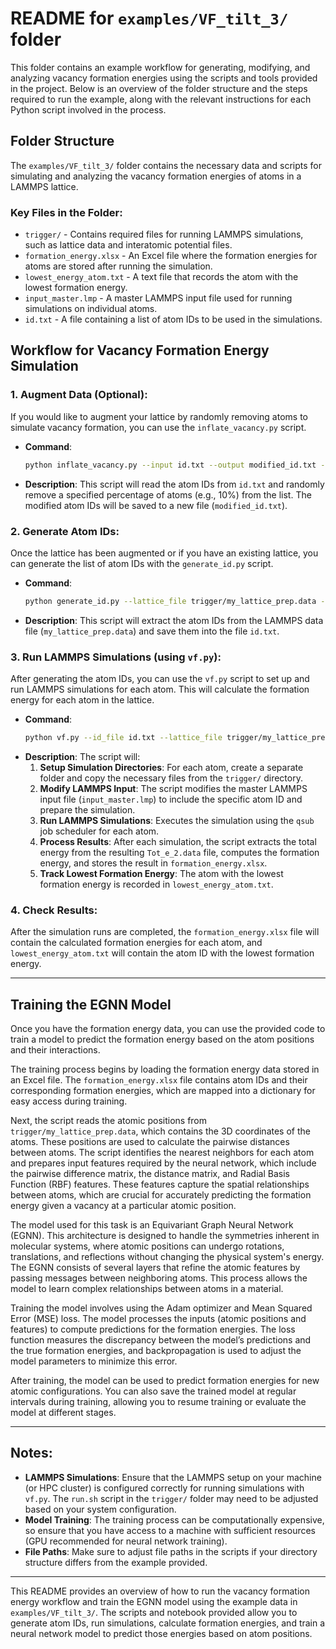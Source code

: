 # README for `examples/VF_tilt_3/` folder

This folder contains an example workflow for generating, modifying, and analyzing vacancy formation energies using the scripts and tools provided in the project. Below is an overview of the folder structure and the steps required to run the example, along with the relevant instructions for each Python script involved in the process.

## Folder Structure

The `examples/VF_tilt_3/` folder contains the necessary data and scripts for simulating and analyzing the vacancy formation energies of atoms in a LAMMPS lattice.

### Key Files in the Folder:
- `trigger/` - Contains required files for running LAMMPS simulations, such as lattice data and interatomic potential files.
- `formation_energy.xlsx` - An Excel file where the formation energies for atoms are stored after running the simulation.
- `lowest_energy_atom.txt` - A text file that records the atom with the lowest formation energy.
- `input_master.lmp` - A master LAMMPS input file used for running simulations on individual atoms.
- `id.txt` - A file containing a list of atom IDs to be used in the simulations.

## Workflow for Vacancy Formation Energy Simulation

### 1. **Augment Data (Optional):**
   If you would like to augment your lattice by randomly removing atoms to simulate vacancy formation, you can use the `inflate_vacancy.py` script.

   - **Command**:  
     ```bash
     python inflate_vacancy.py --input id.txt --output modified_id.txt --remove_percentage 10
     ```
   - **Description**: This script will read the atom IDs from `id.txt` and randomly remove a specified percentage of atoms (e.g., 10%) from the list. The modified atom IDs will be saved to a new file (`modified_id.txt`).

### 2. **Generate Atom IDs:**
   Once the lattice has been augmented or if you have an existing lattice, you can generate the list of atom IDs with the `generate_id.py` script.

   - **Command**:  
     ```bash
     python generate_id.py --lattice_file trigger/my_lattice_prep.data --output id.txt
     ```
   - **Description**: This script will extract the atom IDs from the LAMMPS data file (`my_lattice_prep.data`) and save them into the file `id.txt`.

### 3. **Run LAMMPS Simulations (using `vf.py`):**
   After generating the atom IDs, you can use the `vf.py` script to set up and run LAMMPS simulations for each atom. This will calculate the formation energy for each atom in the lattice.

   - **Command**:  
     ```bash
     python vf.py --id_file id.txt --lattice_file trigger/my_lattice_prep.data --output formation_energy.xlsx --lowest_energy lowest_energy_atom.txt
     ```
   - **Description**: The script will:
     1. **Setup Simulation Directories**: For each atom, create a separate folder and copy the necessary files from the `trigger/` directory.
     2. **Modify LAMMPS Input**: The script modifies the master LAMMPS input file (`input_master.lmp`) to include the specific atom ID and prepare the simulation.
     3. **Run LAMMPS Simulations**: Executes the simulation using the `qsub` job scheduler for each atom.
     4. **Process Results**: After each simulation, the script extracts the total energy from the resulting `Tot_e_2.data` file, computes the formation energy, and stores the result in `formation_energy.xlsx`.
     5. **Track Lowest Formation Energy**: The atom with the lowest formation energy is recorded in `lowest_energy_atom.txt`.

### 4. **Check Results:**
   After the simulation runs are completed, the `formation_energy.xlsx` file will contain the calculated formation energies for each atom, and `lowest_energy_atom.txt` will contain the atom ID with the lowest formation energy.

---

## Training the EGNN Model

Once you have the formation energy data, you can use the provided code to train a model to predict the formation energy based on the atom positions and their interactions.

The training process begins by loading the formation energy data stored in an Excel file. The `formation_energy.xlsx` file contains atom IDs and their corresponding formation energies, which are mapped into a dictionary for easy access during training. 

Next, the script reads the atomic positions from `trigger/my_lattice_prep.data`, which contains the 3D coordinates of the atoms. These positions are used to calculate the pairwise distances between atoms. The script identifies the nearest neighbors for each atom and prepares input features required by the neural network, which include the pairwise difference matrix, the distance matrix, and Radial Basis Function (RBF) features. These features capture the spatial relationships between atoms, which are crucial for accurately predicting the formation energy given a vacancy at a particular atomic position.

The model used for this task is an Equivariant Graph Neural Network (EGNN). This architecture is designed to handle the symmetries inherent in molecular systems, where atomic positions can undergo rotations, translations, and reflections without changing the physical system's energy. The EGNN consists of several layers that refine the atomic features by passing messages between neighboring atoms. This process allows the model to learn complex relationships between atoms in a material.

Training the model involves using the Adam optimizer and Mean Squared Error (MSE) loss. The model processes the inputs (atomic positions and features) to compute predictions for the formation energies. The loss function measures the discrepancy between the model’s predictions and the true formation energies, and backpropagation is used to adjust the model parameters to minimize this error.

After training, the model can be used to predict formation energies for new atomic configurations. You can also save the trained model at regular intervals during training, allowing you to resume training or evaluate the model at different stages.

---

## Notes:
- **LAMMPS Simulations**: Ensure that the LAMMPS setup on your machine (or HPC cluster) is configured correctly for running simulations with `vf.py`. The `run.sh` script in the `trigger/` folder may need to be adjusted based on your system configuration.
- **Model Training**: The training process can be computationally expensive, so ensure that you have access to a machine with sufficient resources (GPU recommended for neural network training).
- **File Paths**: Make sure to adjust file paths in the scripts if your directory structure differs from the example provided.

---

This README provides an overview of how to run the vacancy formation energy workflow and train the EGNN model using the example data in `examples/VF_tilt_3/`. The scripts and notebook provided allow you to generate atom IDs, run simulations, calculate formation energies, and train a neural network model to predict those energies based on atom positions.
